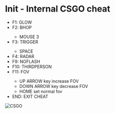 # Init - Internal CSGO cheat

<ul>
  <li>F1: GLOW</li>
  <li>F2: BHOP</li>
    <ul>
      <li>MOUSE 3</li>
    </ul>
  <li>F3: TRIGGER</li>
    <ul>
      <li>SPACE</li>
    </ul>
   <li>F4: RADAR</li>
  <li>F9: NOFLASH</li>
  <li>F10: THIRDPERSON</li>
  <li>F11: FOV</li>
  <ul>
      <li>UP ARROW key increase FOV</li>
      <li>DOWN ARROW key decrease FOV</li>
      <li>HOME set normal fov</li>
    </ul>
  <li>END: EXIT CHEAT</li>
</ul> 



<img src="https://image.prntscr.com/image/o_GstAZJSsKmml7mQaN4cQ.png" alt="CSGO">
